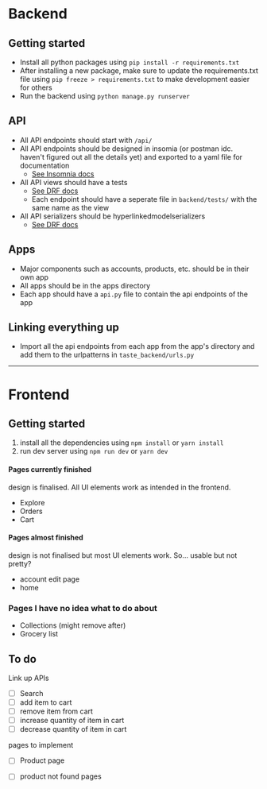 # **Backend**

## Getting started

- Install all python packages using `pip install -r requirements.txt`
- After installing a new package, make sure to update the requirements.txt file using `pip freeze > requirements.txt` to make development easier for others
- Run the backend using `python manage.py runserver`

## API

- All API endpoints should start with `/api/`
- All API endpoints should be designed in insomia (or postman idc. haven't figured out all the details yet) and exported to a yaml file for documentation
  - [See Insomnia docs](https://docs.insomnia.rest/insomnia/get-started-with-documents)
- All API views should have a tests
  - [See DRF docs](https://www.django-rest-framework.org/api-guide/testing/)
  - Each endpoint should have a seperate file in `backend/tests/` with the same name as the view
- All API serializers should be hyperlinkedmodelserializers
  - [See DRF docs](https://www.django-rest-framework.org/api-guide/serializers/#hyperlinkedmodelserializer)

## Apps

- Major components such as accounts, products, etc. should be in their own app
- All apps should be in the apps directory
- Each app should have a `api.py` file to contain the api endpoints of the app

## Linking everything up

- Import all the api endpoints from each app from the app's directory and add them to the urlpatterns in `taste_backend/urls.py`
---
# **Frontend**

## Getting started

 1. install all the dependencies using `npm install` or `yarn install`
 2. run dev server using `npm run dev` or `yarn dev`

#### Pages currently finished
design is finalised. All UI elements work as intended in the frontend.
- Explore
- Orders
- Cart
#### Pages almost finished
design is not finalised but most UI elements work. So... usable but not pretty?
 - account edit page
 - home
### Pages I have no idea what to do about
 - Collections (might remove after)
 - Grocery list

## To do

 Link up APIs
- [ ] Search
- [ ] add item to cart
- [ ] remove item from cart
- [ ] increase quantity of item in cart
- [ ] decrease quantity of item in cart

pages to implement
- [ ] Product page
- [ ] product not found pages

